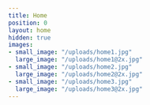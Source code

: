 ```yaml
---
title: Home
position: 0
layout: home
hidden: true
images:
- small_image: "/uploads/home1.jpg"
  large_image: "/uploads/home1@2x.jpg"
- small_image: "/uploads/home2.jpg"
  large_image: "/uploads/home2@2x.jpg"
- small_image: "/uploads/home3.jpg"
  large_image: "/uploads/home3@2x.jpg"
---
```


